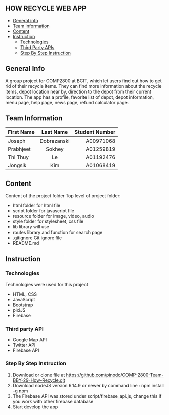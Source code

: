 ## HOW RECYCLE WEB APP
* [General info](#general-info)
* [Team information](#team-information)
* [Content](#content)
* [Instruction](#instruction)
   * [Technologies](#technologies)
   * [Third Party APIs](#third-party-apis)
   * [Step By Step Instruction](#step-by-step-instruction)



## General Info
A group project for COMP2800 at BCIT, which let users find out how to get rid of their recycle items. They can find more information about the recycle items, depot location near by, direction to the depot from their current location. The app has a profile, favorite list of depot, depot information, menu page, help page, news page, refund calculator page.

## Team Information
| First Name    | Last Name     | Student Number  |
| ------------- |:-------------:| ---------------:|
| Joseph        | Dobrazanski   | A00971068       |
| Prabhjeet     | Sokhey        | A01259819       |
| Thi Thuy      | Le            | A01192476       |
| Jongsik       | Kim           | A01068419       |

## Content
Content of the project folder
 Top level of project folder: 

* html										 folder for html file
* script                   folder for javascript file 
* resource                 folder for image, video, audio 
* style                    folder for stylesheet, css file
* lib                      library will use
* routes                   library and function for search page
* .gitignore               Git ignore file
* README.md                

## Instruction
### Technologies
Technologies were used for this project
* HTML, CSS
* JavaScript
* Bootstrap
* pixiJS
* Firebase

### Third party API
* Google Map API
* Twitter API
* Firebase API

### Step By Step Instruction
1. Download or clone file at https://github.com/pinodo/COMP-2800-Team-BBY-29-How-Recycle.git
2. Download nodeJS version 6.14.9 or newer by command line : npm install -g npm
3. The Firebase API was stored under script/firebase_api.js, change this if you work with other firebase database
4. Start develop the app






